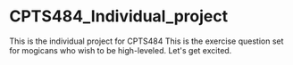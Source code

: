 # CPTS484_Individual_project
This is the individual project for CPTS484
This is the exercise question set for mogicans who wish to be high-leveled.
Let's get excited.
